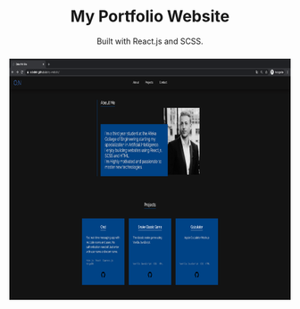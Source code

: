 <div align="center">
  <h1>
    My Portfolio Website
  </h1>
</div>

<div align="center">
  Built with React.js and SCSS.
</div>

###

<div align="center">
  <img alt="screen-shot" src="./public/media/screen-shot.png" width="768" height="432" />
</div>
